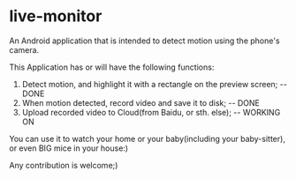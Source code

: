 live-monitor
============

An Android application that is intended to detect motion using the phone's camera.  


This Application has or will have the following functions:  
1. Detect motion, and highlight it with a rectangle on the preview screen; -- DONE  
2. When motion detected, record video and save it to disk; -- DONE
3. Upload recorded video to Cloud(from Baidu, or sth. else); -- WORKING ON  

You can use it to watch your home or your baby(including your baby-sitter), or even BIG mice in your house:)  

Any contribution is welcome;)  


